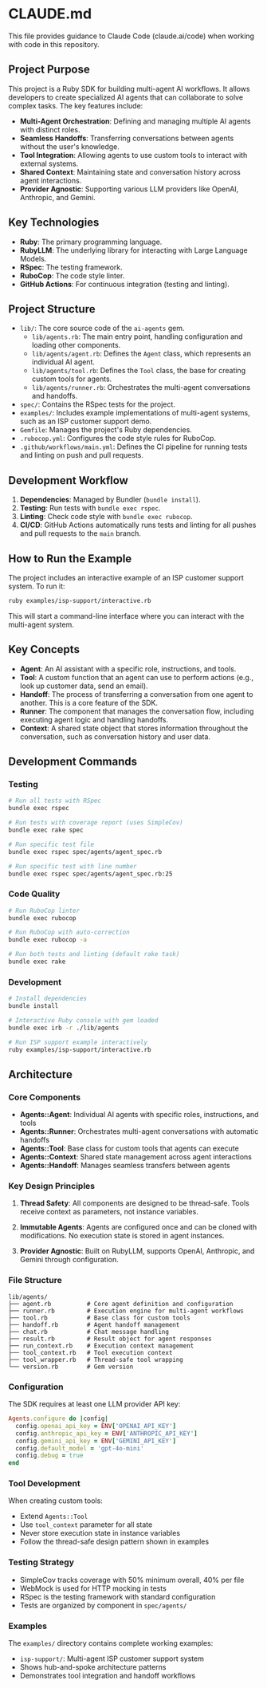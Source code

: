 # CLAUDE.md

This file provides guidance to Claude Code (claude.ai/code) when working with code in this repository.

## Project Purpose

This project is a Ruby SDK for building multi-agent AI workflows. It allows developers to create specialized AI agents that can collaborate to solve complex tasks. The key features include:

-   **Multi-Agent Orchestration**: Defining and managing multiple AI agents with distinct roles.
-   **Seamless Handoffs**: Transferring conversations between agents without the user's knowledge.
-   **Tool Integration**: Allowing agents to use custom tools to interact with external systems.
-   **Shared Context**: Maintaining state and conversation history across agent interactions.
-   **Provider Agnostic**: Supporting various LLM providers like OpenAI, Anthropic, and Gemini.

## Key Technologies

-   **Ruby**: The primary programming language.
-   **RubyLLM**: The underlying library for interacting with Large Language Models.
-   **RSpec**: The testing framework.
-   **RuboCop**: The code style linter.
-   **GitHub Actions**: For continuous integration (testing and linting).

## Project Structure

-   `lib/`: The core source code of the `ai-agents` gem.
    -   `lib/agents.rb`: The main entry point, handling configuration and loading other components.
    -   `lib/agents/agent.rb`: Defines the `Agent` class, which represents an individual AI agent.
    -   `lib/agents/tool.rb`: Defines the `Tool` class, the base for creating custom tools for agents.
    -   `lib/agents/runner.rb`: Orchestrates the multi-agent conversations and handoffs.
-   `spec/`: Contains the RSpec tests for the project.
-   `examples/`: Includes example implementations of multi-agent systems, such as an ISP customer support demo.
-   `Gemfile`: Manages the project's Ruby dependencies.
-   `.rubocop.yml`: Configures the code style rules for RuboCop.
-   `.github/workflows/main.yml`: Defines the CI pipeline for running tests and linting on push and pull requests.

## Development Workflow

1.  **Dependencies**: Managed by Bundler (`bundle install`).
2.  **Testing**: Run tests with `bundle exec rspec`.
3.  **Linting**: Check code style with `bundle exec rubocop`.
4.  **CI/CD**: GitHub Actions automatically runs tests and linting for all pushes and pull requests to the `main` branch.

## How to Run the Example

The project includes an interactive example of an ISP customer support system. To run it:

```bash
ruby examples/isp-support/interactive.rb
```

This will start a command-line interface where you can interact with the multi-agent system.

## Key Concepts

-   **Agent**: An AI assistant with a specific role, instructions, and tools.
-   **Tool**: A custom function that an agent can use to perform actions (e.g., look up customer data, send an email).
-   **Handoff**: The process of transferring a conversation from one agent to another. This is a core feature of the SDK.
-   **Runner**: The component that manages the conversation flow, including executing agent logic and handling handoffs.
-   **Context**: A shared state object that stores information throughout the conversation, such as conversation history and user data.

## Development Commands

### Testing
```bash
# Run all tests with RSpec
bundle exec rspec

# Run tests with coverage report (uses SimpleCov)
bundle exec rake spec

# Run specific test file
bundle exec rspec spec/agents/agent_spec.rb

# Run specific test with line number
bundle exec rspec spec/agents/agent_spec.rb:25
```

### Code Quality
```bash
# Run RuboCop linter
bundle exec rubocop

# Run RuboCop with auto-correction
bundle exec rubocop -a

# Run both tests and linting (default rake task)
bundle exec rake
```

### Development
```bash
# Install dependencies
bundle install

# Interactive Ruby console with gem loaded
bundle exec irb -r ./lib/agents

# Run ISP support example interactively
ruby examples/isp-support/interactive.rb
```

## Architecture

### Core Components

- **Agents::Agent**: Individual AI agents with specific roles, instructions, and tools
- **Agents::Runner**: Orchestrates multi-agent conversations with automatic handoffs
- **Agents::Tool**: Base class for custom tools that agents can execute
- **Agents::Context**: Shared state management across agent interactions
- **Agents::Handoff**: Manages seamless transfers between agents

### Key Design Principles

1. **Thread Safety**: All components are designed to be thread-safe. Tools receive context as parameters, not instance variables.

2. **Immutable Agents**: Agents are configured once and can be cloned with modifications. No execution state is stored in agent instances.

3. **Provider Agnostic**: Built on RubyLLM, supports OpenAI, Anthropic, and Gemini through configuration.


### File Structure

```
lib/agents/
├── agent.rb          # Core agent definition and configuration
├── runner.rb         # Execution engine for multi-agent workflows
├── tool.rb           # Base class for custom tools
├── handoff.rb        # Agent handoff management
├── chat.rb           # Chat message handling
├── result.rb         # Result object for agent responses
├── run_context.rb    # Execution context management
├── tool_context.rb   # Tool execution context
├── tool_wrapper.rb   # Thread-safe tool wrapping
└── version.rb        # Gem version
```

### Configuration

The SDK requires at least one LLM provider API key:

```ruby
Agents.configure do |config|
  config.openai_api_key = ENV['OPENAI_API_KEY']
  config.anthropic_api_key = ENV['ANTHROPIC_API_KEY']
  config.gemini_api_key = ENV['GEMINI_API_KEY']
  config.default_model = 'gpt-4o-mini'
  config.debug = true
end
```

### Tool Development

When creating custom tools:
- Extend `Agents::Tool`
- Use `tool_context` parameter for all state
- Never store execution state in instance variables
- Follow the thread-safe design pattern shown in examples

### Testing Strategy

- SimpleCov tracks coverage with 50% minimum overall, 40% per file
- WebMock is used for HTTP mocking in tests
- RSpec is the testing framework with standard configuration
- Tests are organized by component in `spec/agents/`

### Examples

The `examples/` directory contains complete working examples:
- `isp-support/`: Multi-agent ISP customer support system
- Shows hub-and-spoke architecture patterns
- Demonstrates tool integration and handoff workflows
